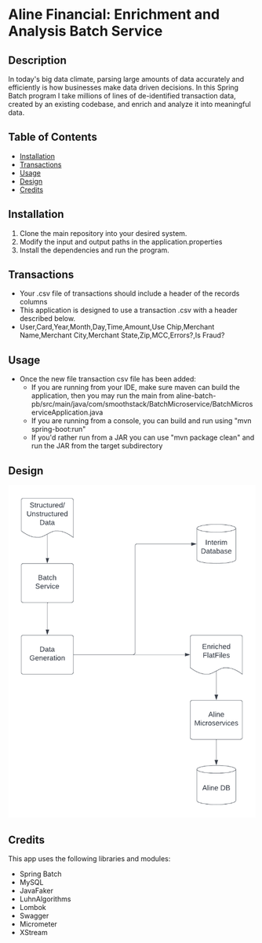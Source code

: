 # Aline Financial: Enrichment and Analysis Batch Service

## Description

In today's big data climate, parsing large amounts of data accurately and efficiently is how businesses make data driven decisions. In this Spring Batch program I take millions of lines of de-identified transaction data, created by an existing codebase, and enrich and analyze it into meaningful data. 

## Table of Contents
* [Installation](#installation)
* [Transactions](#transactions)
* [Usage](#usage)
* [Design](#design)
* [Credits](#credits)

## Installation
1. Clone the main repository into your desired system.
2. Modify the input and output paths in the application.properties
3. Install the dependencies and run the program.

## Transactions
* Your .csv file of transactions should include a header of the records columns
* This application is designed to use a transaction .csv with a header described below.
* User,Card,Year,Month,Day,Time,Amount,Use Chip,Merchant Name,Merchant City,Merchant State,Zip,MCC,Errors?,Is Fraud?

## Usage
* Once the new file transaction csv file has been added:
    * If you are running from your IDE, make sure maven can build the application, then you may run the main from aline-batch-pb/src/main/java/com/smoothstack/BatchMicroservice/BatchMicroserviceApplication.java
    * If you are running from a console, you can build and run using "mvn spring-boot:run"
    * If you'd rather run from a JAR you can use "mvn package clean" and run the JAR from the target subdirectory

## Design
![Batch Microservice Design](https://github.com/CtrlAltRock/aline-batch-pb/blob/dev/AlineBatchDesignV2.png)

## Credits

This app uses the following libraries and modules:

* Spring Batch
* MySQL
* JavaFaker
* LuhnAlgorithms
* Lombok
* Swagger
* Micrometer
* XStream